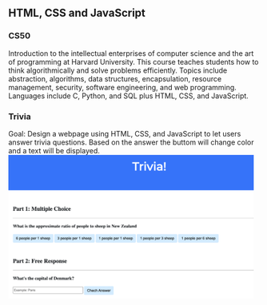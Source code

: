 <h2>HTML, CSS and JavaScript</h2>

<h3>CS50</h3>
Introduction to the intellectual enterprises of computer science and the art of programming at Harvard University. This course teaches students how to think algorithmically and solve problems efficiently. Topics include abstraction, algorithms, data structures, encapsulation, resource management, security, software engineering, and web programming. Languages include C, Python, and SQL plus HTML, CSS, and JavaScript.

<h3>Trivia</h3>
Goal: Design a webpage using HTML, CSS, and JavaScript to let users answer trivia questions. Based on the answer the buttom will change color and a text will be displayed.

<img width="491" alt="Math_for_kids" src="https://github.com/sg-tarek/HTML-CSS-and-JavaScript/blob/main/Trivia/Trivia-page.png">
